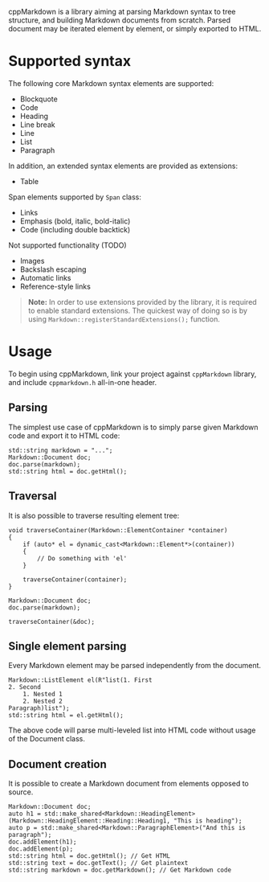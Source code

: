 cppMarkdown is a library aiming at parsing Markdown syntax to tree structure, and building Markdown documents from scratch. Parsed document may be iterated element by element, or simply exported to HTML.

Supported syntax
=====
The following core Markdown syntax elements are supported:
- Blockquote
- Code
- Heading
- Line break
- Line
- List
- Paragraph

In addition, an extended syntax elements are provided as extensions:
- Table

Span elements supported by `Span` class:
- Links
- Emphasis (bold, italic, bold-italic)
- Code (including double backtick)

Not supported functionality (TODO)
- Images
- Backslash escaping
- Automatic links
- Reference-style links

> **Note:** In order to use extensions provided by the library, it is required to enable standard extensions.
> The quickest way of doing so is by using `Markdown::registerStandardExtensions();` function.

Usage
=====
To begin using cppMarkdown, link your project against `cppMarkdown` library, and include `cppmarkdown.h` all-in-one header.

Parsing
-----
The simplest use case of cppMarkdown is to simply parse given Markdown code and export it to HTML code:

    std::string markdown = "...";
    Markdown::Document doc;
    doc.parse(markdown);
    std::string html = doc.getHtml();

Traversal
-----
It is also possible to traverse resulting element tree:

    void traverseContainer(Markdown::ElementContainer *container)
    {
        if (auto* el = dynamic_cast<Markdown::Element*>(container))
        {
	        // Do something with 'el'
        }
	
        traverseContainer(container);
    }
    
    Markdown::Document doc;
    doc.parse(markdown);
    
    traverseContainer(&doc);
    
Single element parsing
-----
Every Markdown element may be parsed independently from the document.

    Markdown::ListElement el(R"list(1. First
    2. Second
        1. Nested 1
        2. Nested 2
    Paragraph)list");
    std::string html = el.getHtml();

The above code will parse multi-leveled list into HTML code without usage of the Document class.

Document creation
-----
It is possible to create a Markdown document from elements opposed to source.

    Markdown::Document doc;
    auto h1 = std::make_shared<Markdown::HeadingElement>(Markdown::HeadingElement::Heading::Heading1, "This is heading");
    auto p = std::make_shared<Markdown::ParagraphElement>("And this is paragraph");
    doc.addElement(h1);
    doc.addElement(p);
    std::string html = doc.getHtml(); // Get HTML
    std::string text = doc.getText(); // Get plaintext
    std::string markdown = doc.getMarkdown(); // Get Markdown code